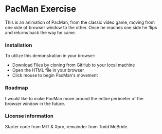 # PacMan Exercise  
This is an animation of PacMan, from the classic video game, moving from one side of browser window to the other. Once he reaches one side he flips and returns back the way he came. 
### Installation
To utilize this demonstration in your browser:  
- Download Files by cloning from GitHub to your local machine   
- Open the HTML file in your browser  
- Click mouse to begin PacMan's movement 
### Roadmap  
I would like to make PacMan move around the entire perimeter of the browser window in the future.   
### License information  
Starter code from MIT & Xpro, remainder from Todd McBride.
